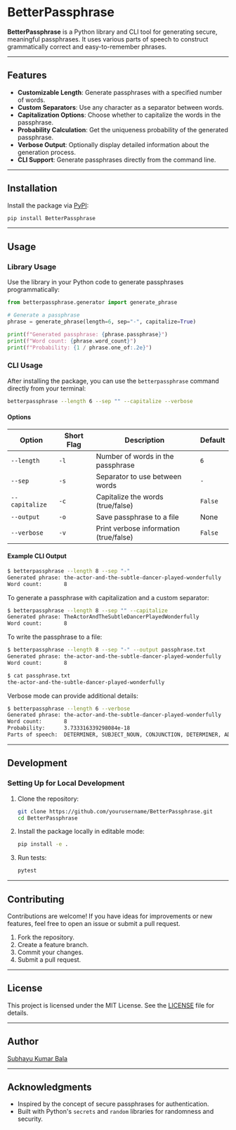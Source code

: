 # BetterPassphrase

**BetterPassphrase** is a Python library and CLI tool for generating secure, meaningful passphrases. It uses various parts of speech to construct grammatically correct and easy-to-remember phrases.

---

## Features

- **Customizable Length**: Generate passphrases with a specified number of words.
- **Custom Separators**: Use any character as a separator between words.
- **Capitalization Options**: Choose whether to capitalize the words in the passphrase.
- **Probability Calculation**: Get the uniqueness probability of the generated passphrase.
- **Verbose Output**: Optionally display detailed information about the generation process.
- **CLI Support**: Generate passphrases directly from the command line.

---

## Installation

Install the package via [PyPI](https://pypi.org/project/BetterPassphrase):

```bash
pip install BetterPassphrase
```

---

## Usage

### Library Usage

Use the library in your Python code to generate passphrases programmatically:

```python
from betterpassphrase.generator import generate_phrase

# Generate a passphrase
phrase = generate_phrase(length=6, sep="-", capitalize=True)

print(f"Generated passphrase: {phrase.passphrase}")
print(f"Word count: {phrase.word_count}")
print(f"Probability: {1 / phrase.one_of:.2e}")
```

### CLI Usage

After installing the package, you can use the `betterpassphrase` command directly from your terminal:

```bash
betterpassphrase --length 6 --sep "" --capitalize --verbose
```

#### Options

| Option            | Short Flag | Description                                   | Default         |
|-------------------|------------|-----------------------------------------------|-----------------|
| `--length`        | `-l`       | Number of words in the passphrase             | `6`             |
| `--sep`           | `-s`       | Separator to use between words                | `-`             |
| `--capitalize`    | `-c`       | Capitalize the words (true/false)             | `False`         |
| `--output`        | `-o`       | Save passphrase to a file                     | None            |
| `--verbose`       | `-v`       | Print verbose information (true/false)        | `False`         |

#### Example CLI Output

```bash
$ betterpassphrase --length 8 --sep "-"
Generated phrase: the-actor-and-the-subtle-dancer-played-wonderfully
Word count:       8
```

To generate a passphrase with capitalization and a custom separator:

```bash
$ betterpassphrase --length 8 --sep "" --capitalize
Generated phrase: TheActorAndTheSubtleDancerPlayedWonderfully
Word count:       8
```

To write the passphrase to a file:

```bash
$ betterpassphrase --length 8 --sep "-" --output passphrase.txt
Generated phrase: the-actor-and-the-subtle-dancer-played-wonderfully
Word count:       8

$ cat passphrase.txt
the-actor-and-the-subtle-dancer-played-wonderfully
```

Verbose mode can provide additional details:

```bash
$ betterpassphrase --length 6 --verbose
Generated phrase: the-actor-and-the-subtle-dancer-played-wonderfully
Word count:       8
Probability:      3.733316339298084e-18
Parts of speech:  DETERMINER, SUBJECT_NOUN, CONJUNCTION, DETERMINER, ADJECTIVE, OBJECT_NOUN, VERB, ADVERB
```

---

## Development

### Setting Up for Local Development

1. Clone the repository:

    ```bash
    git clone https://github.com/yourusername/BetterPassphrase.git
    cd BetterPassphrase
    ```

2. Install the package locally in editable mode:

    ```bash
    pip install -e .
    ```

3. Run tests:

    ```bash
    pytest
    ```

---

## Contributing

Contributions are welcome! If you have ideas for improvements or new features, feel free to open an issue or submit a pull request.

1. Fork the repository.
2. Create a feature branch.
3. Commit your changes.
4. Submit a pull request.

---

## License

This project is licensed under the MIT License. See the [LICENSE](LICENSE.txt) file for details.

---

## Author

[Subhayu Kumar Bala](https://github.com/subhayu99)

---

## Acknowledgments

- Inspired by the concept of secure passphrases for authentication.
- Built with Python's `secrets` and `random` libraries for randomness and security.
